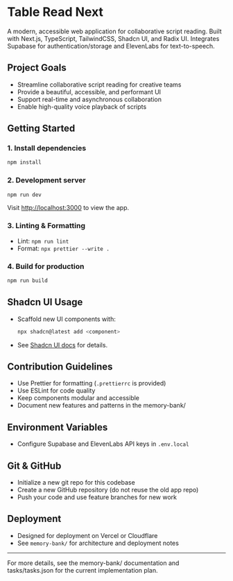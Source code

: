# Table Read Next

A modern, accessible web application for collaborative script reading. Built with Next.js, TypeScript, TailwindCSS, Shadcn UI, and Radix UI. Integrates Supabase for authentication/storage and ElevenLabs for text-to-speech.

## Project Goals

- Streamline collaborative script reading for creative teams
- Provide a beautiful, accessible, and performant UI
- Support real-time and asynchronous collaboration
- Enable high-quality voice playback of scripts

## Getting Started

### 1. Install dependencies

```bash
npm install
```

### 2. Development server

```bash
npm run dev
```

Visit [http://localhost:3000](http://localhost:3000) to view the app.

### 3. Linting & Formatting

- Lint: `npm run lint`
- Format: `npx prettier --write .`

### 4. Build for production

```bash
npm run build
```

## Shadcn UI Usage

- Scaffold new UI components with:

  ```bash
  npx shadcn@latest add <component>
  ```

- See [Shadcn UI docs](https://ui.shadcn.com/docs/cli) for details.

## Contribution Guidelines

- Use Prettier for formatting (`.prettierrc` is provided)
- Use ESLint for code quality
- Keep components modular and accessible
- Document new features and patterns in the memory-bank/

## Environment Variables

- Configure Supabase and ElevenLabs API keys in `.env.local`

## Git & GitHub

- Initialize a new git repo for this codebase
- Create a new GitHub repository (do not reuse the old app repo)
- Push your code and use feature branches for new work

## Deployment

- Designed for deployment on Vercel or Cloudflare
- See `memory-bank/` for architecture and deployment notes

---

For more details, see the memory-bank/ documentation and tasks/tasks.json for the current implementation plan.
